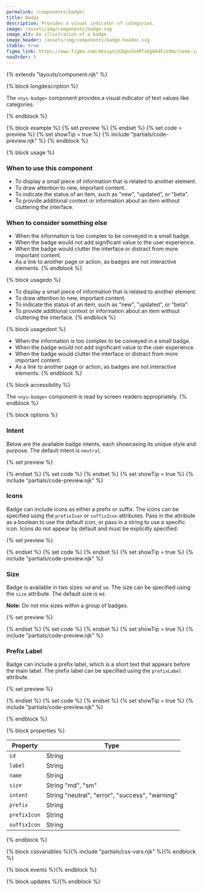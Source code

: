 ```yaml
---
permalink: /components/badge/
title: Badge
description: Provides a visual indicator of categories.
image: /assets/img/components/badge.svg
image_alt: An illustration of a badge.
image_header: /assets/img/components/badge-header.svg
stable: true
figma_link: https://www.figma.com/design/U2QpuSUXRTxbgG64Fzi9bu?node-id=5409-1651
navOrder: 5
---
```


{% extends "layouts/component.njk" %}

{% block longdescription %}

The `<nys-badge>` component provides a visual indicator of text values like categories.

{% endblock %}

{% block example %}
{% set preview %}
<nys-badge label="Basic badge"></nys-badge>
{% endset %}
{% set code = preview %}
{% set showTip = true %}
{% include "partials/code-preview.njk" %}
{% endblock %}

{% block usage %}

### When to use this component

 - To display a small piece of information that is related to another element.
 - To draw attention to new, important content.
 - To indicate the status of an item, such as "new", "updated", or "beta".
 - To provide additional context or information about an item without cluttering the interface.

### When to consider something else

  - When the information is too complex to be conveyed in a small badge.
  - When the badge would not add significant value to the user experience.
  - When the badge would clutter the interface or distract from more important content.
  - As a link to another page or action, as badges are not interactive elements.
{% endblock %}

{% block usagedo %}

  - To display a small piece of information that is related to another element.
  - To draw attention to new, important content.
  - To indicate the status of an item, such as "new", "updated", or "beta".
  - To provide additional context or information about an item without cluttering the interface.
{% endblock %}

{% block usagedont %}

  - When the information is too complex to be conveyed in a small badge.
  - When the badge would not add significant value to the user experience.
  - When the badge would clutter the interface or distract from more important content.
  - As a link to another page or action, as badges are not interactive elements.
{% endblock %}

{% block accessibility %}

The `<nys-badge>` component is read by screen readers appropriately.
{% endblock %}

{% block options %}

### Intent
Below are the available badge intents, each showcasing its unique style and purpose. The default intent is `neutral`.

{% set preview %}
<div class="nys-grid-row nys-grid-gap-1">
  <nys-badge label="Neutral" prefixIcon></nys-badge>
  <nys-badge label="Error" intent="error" prefixIcon></nys-badge>
  <nys-badge label="Warning" intent="warning" prefixIcon></nys-badge>
  <nys-badge label="Success" intent="success" prefixIcon></nys-badge>
</div>
{% endset %}
{% set code %}<nys-badge label="Neutral" prefixIcon></nys-badge>
<nys-badge label="Error" intent="error" prefixIcon></nys-badge>
<nys-badge label="Warning" intent="warning" prefixIcon></nys-badge>
<nys-badge label="Success" intent="success" prefixIcon></nys-badge>
{% endset %}
{% set showTip = true %}
{% include "partials/code-preview.njk" %}


### Icons
Badge can include icons as either a prefix or suffix. The icons can be specified using the `prefixIcon` or `suffixIcon` attributes. Pass in the attribute as a boolean to use the default icon, or pass in a string to use a specific icon. Icons do not appear by default and must be explicitly specified.

{% set preview %}
<div class="nys-grid-row nys-grid-gap-1">
  <nys-badge label="Default neutral" prefixIcon></nys-badge>
  <nys-badge label="Default neutral" suffixIcon></nys-badge>
  <nys-badge label="Custom neutral" prefixIcon="check"></nys-badge>
  <nys-badge label="Custom neutral" suffixIcon="check"></nys-badge>
</div>
{% endset %}
{% set code %}
<nys-badge label="Default neutral" prefixIcon></nys-badge>
<nys-badge label="Default neutral" suffixIcon></nys-badge>
<nys-badge label="Custom neutral" prefixIcon="check"></nys-badge>
<nys-badge label="Custom neutral" suffixIcon="check"></nys-badge>
{% endset %}
{% set showTip = true %}
{% include "partials/code-preview.njk" %}

### Size
Badge is available in two sizes: `md` and `sm`. The size can be specified using the `size` attribute. The default size is `md`.

**Note:** Do not mix sizes within a group of badges.

{% set preview %}
<div class="nys-grid-row nys-grid-gap-1">
  <nys-badge label="Medium"></nys-badge>
  <nys-badge label="Small" size="sm"></nys-badge>
</div>
{% endset %}
{% set code %}
<nys-badge label="Medium"></nys-badge>
<nys-badge label="Small" size="sm"></nys-badge>
{% endset %}
{% set showTip = true %}
{% include "partials/code-preview.njk" %}

### Prefix Label
Badge can include a prefix label, which is a short text that appears before the main label. The prefix label can be specified using the `prefixLabel` attribute.

{% set preview %}
<div class="nys-grid-row nys-grid-gap-1">
  <nys-badge label="Stable" prefixIcon="code"></nys-badge>
  <nys-badge prefixLabel="WCAG 2.2" label="AA" intent="success" prefixIcon></nys-badge>
</div>
{% endset %}
{% set code %}
<nys-badge label="Stable" prefixIcon="code"></nys-badge>
<nys-badge prefixLabel="WCAG 2.2" label="AA" intent="success" prefixIcon></nys-badge>
{% endset %}
{% set showTip = true %}
{% include "partials/code-preview.njk" %}


{% endblock %}


{% block properties %}

| Property   | Type         |
|------------|--------------|
| `id`       | String       |
| `label` | String       |
| `name` | String       |
| `size` | String "md", "sm"      |
| `intent` | String  "neutral", "error", "success", "warning"     |
| `prefix` | String       |
| `prefixIcon` | String       |
| `suffixIcon` | String       |

{% endblock %}

{% block cssvariables %}{% include "partials/css-vars.njk" %}{% endblock %}

{% block events %}{% endblock %}

{% block updates %}{% endblock %}
